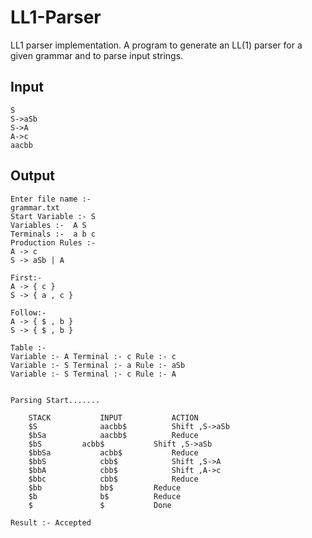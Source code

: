 # LL1-Parser
LL1 parser implementation. A program to generate an LL(1) parser for a given grammar and to parse input strings.

## Input
```
S
S->aSb
S->A
A->c
aacbb
```
## Output
```console
Enter file name :- 
grammar.txt
Start Variable :- S
Variables :-  A S 
Terminals :-  a b c 
Production Rules :-
A -> c
S -> aSb | A

First:-
A -> { c }
S -> { a , c }

Follow:-
A -> { $ , b }
S -> { $ , b }

Table :-
Variable :- A Terminal :- c Rule :- c
Variable :- S Terminal :- a Rule :- aSb
Variable :- S Terminal :- c Rule :- A


Parsing Start.......

	STACK			INPUT			ACTION
	$S		        aacbb$			Shift ,S->aSb
	$bSa			aacbb$			Reduce
	$bS			acbb$			Shift ,S->aSb
	$bbSa			acbb$			Reduce
	$bbS			cbb$			Shift ,S->A
	$bbA			cbb$			Shift ,A->c
	$bbc			cbb$			Reduce
	$bb		    	bb$			Reduce
	$b		    	b$			Reduce
	$		    	$			Done

Result :- Accepted

```

